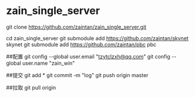 # zain_single_server

git clone https://github.com/zaintan/zain_single_server.git

cd zain_single_server
git submodule add https://github.com/zaintan/skynet skynet
git submodule add https://github.com/zaintan/pbc pbc

##配置
git config --global user.email "tzytclzxh@qq.com"
git config --global user.name "zain_win"

##提交
git add *
git commit -m "log"
git push origin master

##拉取
git pull origin


